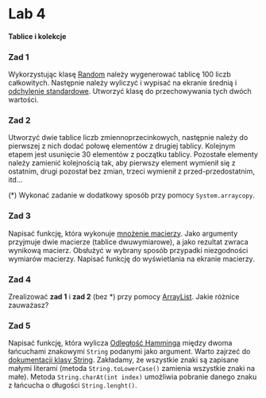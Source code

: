 # Lab 4
#### Tablice i kolekcje

### Zad 1
Wykorzystując klasę [Random](https://docs.oracle.com/javase/8/docs/api/java/util/Random.html) należy wygenerować tablicę 100 liczb całkowitych. Następnie należy wyliczyć i wypisać na ekranie średnią i [odchylenie standardowe](http://matematyka.pisz.pl/strona/1028.html). Utworzyć klasę do przechowywania tych dwóch wartości.

### Zad 2
Utworzyć dwie tablice liczb zmiennoprzecinkowych, następnie należy do pierwszej z nich dodać połowę elementów z drugiej tablicy. Kolejnym etapem jest usunięcie 30 elementów z początku tablicy. Pozostałe elementy należy zamienić kolejnością tak, aby pierwszy element wymienił się z ostatnim, drugi pozostał bez zmian, trzeci wymienił z przed-przedostatnim, itd...

(*) Wykonać zadanie w dodatkowy sposób przy pomocy `System.arraycopy`.

### Zad 3
Napisać funkcję, która wykonuje [mnożenie macierzy](http://matematykadlastudenta.pl/strona/395.html). Jako argumenty przyjmuje dwie macierze (tablice dwuwymiarowe), a jako rezultat zwraca wynikową macierz. Obsłużyć w wybrany sposób przypadki niezgodności wymiarów macierzy. Napisać funkcję do wyświetlania na ekranie macierzy.

### Zad 4
Zrealizować **zad 1** i **zad 2** (bez *) przy pomocy [ArrayList](https://docs.oracle.com/javase/8/docs/api/java/util/ArrayList.html). Jakie różnice zauważasz?

### Zad 5
Napisać funkcję, która wylicza [Odległość Hamminga](https://pl.wikipedia.org/wiki/Odleg%C5%82o%C5%9B%C4%87_Hamminga) między dwoma łańcuchami znakowymi `String` podanymi jako argument. Warto zajrzeć do [dokumentacji klasy String](https://docs.oracle.com/javase/8/docs/api/java/lang/String.html). Zakładamy, że wszystkie znaki są zapisane małymi literami (metoda `String.toLowerCase()` zamienia wszystkie znaki na małe). Metoda `String.charAt(int index)` umożliwia pobranie danego znaku z łańcucha o długości `String.lenght()`.
